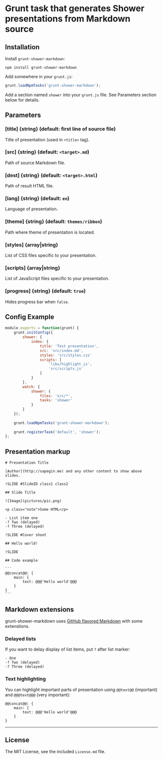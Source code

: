# Grunt task that generates Shower presentations from Markdown source

## Installation

Install `grunt-shower-markdown`:

```
npm install grunt-shower-markdown
```

Add somewhere in your `grunt.js`:

```javascript
grunt.loadNpmTasks('grunt-shower-markdown');
```

Add a section named `shower` into your `grunt.js` file. See Parameters section below for details.


## Parameters

### [title] {string} (default: first line of source file)

Title of presentation (used in `<title>` tag).

### [src] {string} (default: `<target>.md`)

Path of source Markdown file.

### [dest] {string} (default: `<target>.html`)

Path of result HTML file.

### [lang] {string} (default: `en`)

Language of presentation.

### [theme] {string} (default: `themes/ribbon`)

Path where theme of presentation is located.

### [styles] {array|string}

List of CSS files specific to your presentation.

### [scripts] {array|string}

List of JavaScript files specific to your presentation.

### [progress] {string} (default: `true`)

Hides progress bar when `false`.


## Config Example

``` javascript
module.exports = function(grunt) {
	grunt.initConfig({
		shower: {
			index: {
				title: 'Test presentation',
				src: 'src/index.md',
				styles: 'src/styles.css'
				scripts: [
					'libs/highlight.js',
					'src/scripts.js'
				]
			}
		},
		watch: {
			shower: {
				files: 'src/*',
				tasks: 'shower'
			}
		}
	});
	
	grunt.loadNpmTasks('grunt-shower-markdown');
	
	grunt.registerTask('default', 'shower');
};		
```


## Presentation markup

	# Presentation Title
			
	[Author](http://sapegin.me) and any other content to show above slides.

	!SLIDE #SlideID class1 class2

	## Slide Title

	![Image](pictures/pic.png)

	<p class="note">Some HTML</p>

	- List item one
	-? Two (delayed)
	-? Three (delayed)

	!SLIDE #Cover shoot

	## Hello world!

	!SLIDE

	## Code example

	```
	@@concat@@: {
		main: {
			text: @@@'Hello world'@@@
		}
	}
	```


## Markdown extensions

grunt-shower-markdown uses [GitHub flavored Markdown](http://github.github.com/github-flavored-markdown/) with some extenstions.

### Delayed lists

If you want to delay display of list items, put `?` after list marker:

```
- One
-? Two (delayed)
-? Three (delayed)
```

### Text highlighting

You can highlight important parts of presentation using `@@text@@` (important) and `@@@text@@@` (very important):

```
@@concat@@: {
	main: {
		text: @@@'Hello world'@@@
	}
}
```

---

## License

The MIT License, see the included `License.md` file.
